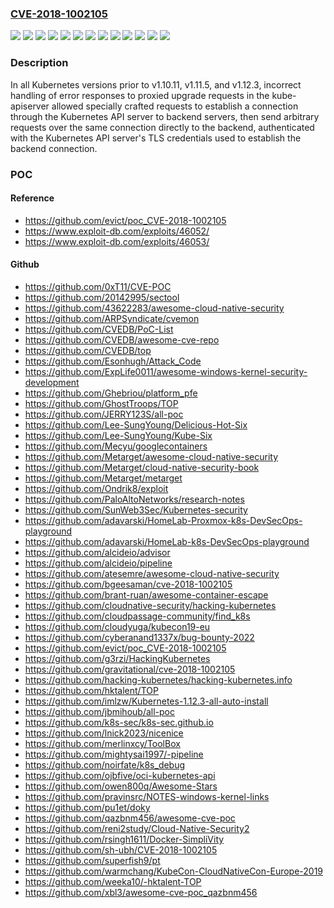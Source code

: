 ### [CVE-2018-1002105](https://cve.mitre.org/cgi-bin/cvename.cgi?name=CVE-2018-1002105)
![](https://img.shields.io/static/v1?label=Product&message=Kubernetes&color=blue)
![](https://img.shields.io/static/v1?label=Version&message=unspecified%20&color=brightgreen)
![](https://img.shields.io/static/v1?label=Version&message=v1.0.x%20&color=brightgreen)
![](https://img.shields.io/static/v1?label=Version&message=v1.1.x%20&color=brightgreen)
![](https://img.shields.io/static/v1?label=Version&message=v1.2.x%20&color=brightgreen)
![](https://img.shields.io/static/v1?label=Version&message=v1.3.x%20&color=brightgreen)
![](https://img.shields.io/static/v1?label=Version&message=v1.4.x%20&color=brightgreen)
![](https://img.shields.io/static/v1?label=Version&message=v1.5.x%20&color=brightgreen)
![](https://img.shields.io/static/v1?label=Version&message=v1.6.x%20&color=brightgreen)
![](https://img.shields.io/static/v1?label=Version&message=v1.7.x%20&color=brightgreen)
![](https://img.shields.io/static/v1?label=Version&message=v1.8.x%20&color=brightgreen)
![](https://img.shields.io/static/v1?label=Version&message=v1.9.x%20&color=brightgreen)
![](https://img.shields.io/static/v1?label=Vulnerability&message=Unchecked%20Error%20Condition&color=brightgreen)

### Description

In all Kubernetes versions prior to v1.10.11, v1.11.5, and v1.12.3, incorrect handling of error responses to proxied upgrade requests in the kube-apiserver allowed specially crafted requests to establish a connection through the Kubernetes API server to backend servers, then send arbitrary requests over the same connection directly to the backend, authenticated with the Kubernetes API server's TLS credentials used to establish the backend connection.

### POC

#### Reference
- https://github.com/evict/poc_CVE-2018-1002105
- https://www.exploit-db.com/exploits/46052/
- https://www.exploit-db.com/exploits/46053/

#### Github
- https://github.com/0xT11/CVE-POC
- https://github.com/20142995/sectool
- https://github.com/43622283/awesome-cloud-native-security
- https://github.com/ARPSyndicate/cvemon
- https://github.com/CVEDB/PoC-List
- https://github.com/CVEDB/awesome-cve-repo
- https://github.com/CVEDB/top
- https://github.com/Esonhugh/Attack_Code
- https://github.com/ExpLife0011/awesome-windows-kernel-security-development
- https://github.com/Ghebriou/platform_pfe
- https://github.com/GhostTroops/TOP
- https://github.com/JERRY123S/all-poc
- https://github.com/Lee-SungYoung/Delicious-Hot-Six
- https://github.com/Lee-SungYoung/Kube-Six
- https://github.com/Mecyu/googlecontainers
- https://github.com/Metarget/awesome-cloud-native-security
- https://github.com/Metarget/cloud-native-security-book
- https://github.com/Metarget/metarget
- https://github.com/Ondrik8/exploit
- https://github.com/PaloAltoNetworks/research-notes
- https://github.com/SunWeb3Sec/Kubernetes-security
- https://github.com/adavarski/HomeLab-Proxmox-k8s-DevSecOps-playground
- https://github.com/adavarski/HomeLab-k8s-DevSecOps-playground
- https://github.com/alcideio/advisor
- https://github.com/alcideio/pipeline
- https://github.com/atesemre/awesome-cloud-native-security
- https://github.com/bgeesaman/cve-2018-1002105
- https://github.com/brant-ruan/awesome-container-escape
- https://github.com/cloudnative-security/hacking-kubernetes
- https://github.com/cloudpassage-community/find_k8s
- https://github.com/cloudyuga/kubecon19-eu
- https://github.com/cyberanand1337x/bug-bounty-2022
- https://github.com/evict/poc_CVE-2018-1002105
- https://github.com/g3rzi/HackingKubernetes
- https://github.com/gravitational/cve-2018-1002105
- https://github.com/hacking-kubernetes/hacking-kubernetes.info
- https://github.com/hktalent/TOP
- https://github.com/imlzw/Kubernetes-1.12.3-all-auto-install
- https://github.com/jbmihoub/all-poc
- https://github.com/k8s-sec/k8s-sec.github.io
- https://github.com/lnick2023/nicenice
- https://github.com/merlinxcy/ToolBox
- https://github.com/mightysai1997/-pipeline
- https://github.com/noirfate/k8s_debug
- https://github.com/ojbfive/oci-kubernetes-api
- https://github.com/owen800q/Awesome-Stars
- https://github.com/pravinsrc/NOTES-windows-kernel-links
- https://github.com/pu1et/doky
- https://github.com/qazbnm456/awesome-cve-poc
- https://github.com/reni2study/Cloud-Native-Security2
- https://github.com/rsingh1611/Docker-SimpliVity
- https://github.com/sh-ubh/CVE-2018-1002105
- https://github.com/superfish9/pt
- https://github.com/warmchang/KubeCon-CloudNativeCon-Europe-2019
- https://github.com/weeka10/-hktalent-TOP
- https://github.com/xbl3/awesome-cve-poc_qazbnm456

